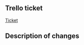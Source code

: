 ## Trello ticket
[Ticket](LINK)

## Description of changes

<!-- write here a summary of the changes included in this pull request -->


